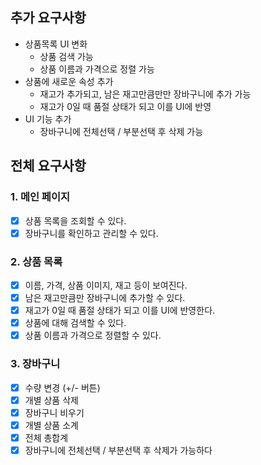 ## 추가 요구사항

- 상품목록 UI 변화
  - 상품 검색 가능
  - 상품 이름과 가격으로 정렬 가능
- 상품에 새로운 속성 추가
  - 재고가 추가되고, 남은 재고만큼만만 장바구니에 추가 가능
  - 재고가 0일 때 품절 상태가 되고 이를 UI에 반영
- UI 기능 추가
  - 장바구니에 전체선택 / 부분선택 후 삭제 가능

## 전체 요구사항

### 1. 메인 페이지

- [x] 상품 목록을 조회할 수 있다.
- [x] 장바구니를 확인하고 관리할 수 있다.

### 2. 상품 목록

- [x] 이름, 가격, 상품 이미지, 재고 등이 보여진다.
- [x] 남은 재고만큼만 장바구니에 추가할 수 있다.
- [x] 재고가 0일 때 품절 상태가 되고 이를 UI에 반영한다.
- [x] 상품에 대해 검색할 수 있다.
- [x] 상품 이름과 가격으로 정렬할 수 있다.

### 3. 장바구니

- [x] 수량 변경 (+/- 버튼)
- [x] 개별 상품 삭제
- [x] 장바구니 비우기
- [x] 개별 상품 소계
- [x] 전체 총합계
- [x] 장바구니에 전체선택 / 부분선택 후 삭제가 가능하다
